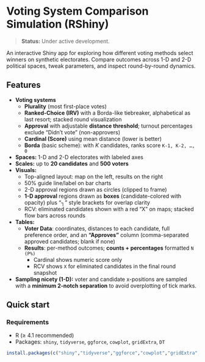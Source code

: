 # Voting System Comparison Simulation (RShiny)

> **Status:** Under active development.

An interactive Shiny app for exploring how different voting methods select winners on synthetic electorates. Compare outcomes across 1-D and 2-D political spaces, tweak parameters, and inspect round-by-round dynamics.

## Features

- **Voting systems**  
  - **Plurality** (most first-place votes)  
  - **Ranked-Choice (IRV)** with a Borda-like tiebreaker, alphabetical as last resort; stacked round visualization  
  - **Approval** with adjustable **distance threshold**; turnout percentages exclude “Didn’t vote” (non-approvers)  
  - **Cardinal (Score)** using mean distance (lower is better)  
  - **Borda** (basic scheme): with *K* candidates, ranks score `K-1, K-2, …, 0`
- **Spaces:** 1-D and 2-D electorates with labeled axes
- **Scales:** up to **20 candidates** and **500 voters**
- **Visuals:**
  - Top-aligned layout: map on the left, results on the right
  - 50% guide line/label on bar charts
  - 2-D approval regions drawn as circles (clipped to frame)
  - **1-D approval** regions drawn as **boxes** (candidate-colored with opacity) plus “┐” style brackets for overlap clarity
  - RCV: eliminated candidates shown with a red “X” on maps; stacked flow bars across rounds
- **Tables:**
  - **Voter Data**: coordinates, distances to each candidate, full preference order, and an **“Approves”** column (comma-separated approved candidates; blank if none)
  - **Results**: per-method outcomes; **counts + percentages** formatted `N (P%)`  
    - Cardinal shows numeric score only  
    - RCV shows `X` for eliminated candidates in the final round snapshot
- **Sampling nicety (1-D):** voter and candidate x-positions are sampled with a **minimum 2-notch separation** to avoid overplotting of tick marks.

## Quick start

### Requirements
- R (≥ 4.1 recommended)
- Packages: `shiny`, `tidyverse`, `ggforce`, `cowplot`, `gridExtra`, `DT`

```r
install.packages(c("shiny","tidyverse","ggforce","cowplot","gridExtra","DT"))
